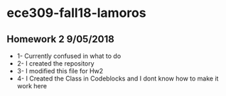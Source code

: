 # ece309-fall18-lamoros
## Homework 2 9/05/2018
* 1- Currently confused in what to do
* 2- I created the repository
* 3- I modified this file for Hw2
* 4- I Created the Class in Codeblocks and I dont know how to make it work here
